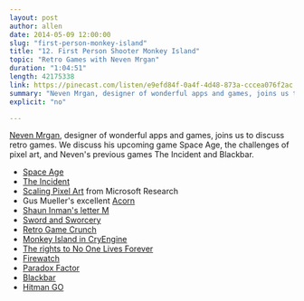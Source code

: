 ```yaml
---
layout: post
author: allen
date: 2014-05-09 12:00:00
slug: "first-person-monkey-island"
title: "12. First Person Shooter Monkey Island"
topic: "Retro Games with Neven Mrgan"
duration: "1:04:51"
length: 42175338
link: https://pinecast.com/listen/e9efd84f-0a4f-4d48-873a-cccea076f2ac.mp3?source=rss&amp;aid=8e21a283-f548-4240-a7dc-790ff5076631.mp3
summary: "Neven Mrgan, designer of wonderful apps and games, joins us to discuss retro games. We discuss his upcoming game Space Age, the challenges of pixel art, and Neven's previous games The Incident and Blackbar."
explicit: "no"

---
```


[Neven Mrgan](http://www.twitter.com/mrgan/), designer of wonderful apps and games, joins us to discuss retro games. We discuss his upcoming game Space Age, the challenges of pixel art, and Neven's previous games The Incident and Blackbar.

- [Space Age](http://spaceageapp.com)
- [The Incident](http://bigbucketsoftware.com/theincident/)
- [Scaling Pixel Art](http://research.microsoft.com/en-us/um/people/kopf/pixelart/) from Microsoft Research
- Gus Mueller's excellent [Acorn](http://www.flyingmeat.com/acorn/)
- [Shaun Inman's letter M](https://twitter.com/shauninman/status/462323919353958400)
- [Sword and Sworcery](http://www.swordandsworcery.com/)
- [Retro Game Crunch](http://retrogamecrunch.com/)
- [Monkey Island in CryEngine](https://www.youtube.com/watch?v=3bInZ7_y4Lw)
- [The rights to No One Lives Forever](http://www.siliconera.com/2014/05/01/one-lives-forever-trademark-filed-night-dive-studios/)
- [Firewatch](http://www.firewatchgame.com/)
- [Paradox Factor](http://toucharcade.com/2013/08/08/paradox-factor-review/)
- [Blackbar](http://mrgan.com/blackbar/)
- [Hitman GO](http://www.metacritic.com/game/ios/hitman-go)


